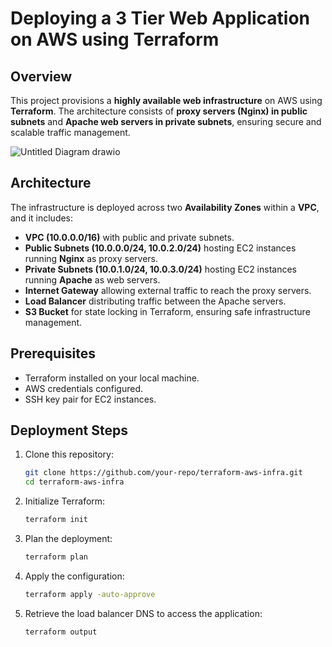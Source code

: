# Deploying a 3 Tier Web Application on AWS using Terraform

## Overview
This project provisions a **highly available web infrastructure** on AWS using **Terraform**. The architecture consists of **proxy servers (Nginx) in public subnets** and **Apache web servers in private subnets**, ensuring secure and scalable traffic management.


![Untitled Diagram drawio](https://github.com/mohamedfayez-7/Terraform-Final-Project/blob/a8eb2feb73bb3fa6cdcbafeeab9b5933002060a4/Screenshots/terraform-infra-diagram.PNG)




## Architecture
The infrastructure is deployed across two **Availability Zones** within a **VPC**, and it includes:
- **VPC (10.0.0.0/16)** with public and private subnets.
- **Public Subnets (10.0.0.0/24, 10.0.2.0/24)** hosting EC2 instances running **Nginx** as proxy servers.
- **Private Subnets (10.0.1.0/24, 10.0.3.0/24)** hosting EC2 instances running **Apache** as web servers.
- **Internet Gateway** allowing external traffic to reach the proxy servers.
- **Load Balancer** distributing traffic between the Apache servers.
- **S3 Bucket** for state locking in Terraform, ensuring safe infrastructure management.

## Prerequisites
- Terraform installed on your local machine.
- AWS credentials configured.
- SSH key pair for EC2 instances.

## Deployment Steps
1. Clone this repository:
   ```sh
   git clone https://github.com/your-repo/terraform-aws-infra.git
   cd terraform-aws-infra
   ```
2. Initialize Terraform:
   ```sh
   terraform init
   ```
3. Plan the deployment:
   ```sh
   terraform plan
   ```
4. Apply the configuration:
   ```sh
   terraform apply -auto-approve
   ```
5. Retrieve the load balancer DNS to access the application:
   ```sh
   terraform output
   ```








